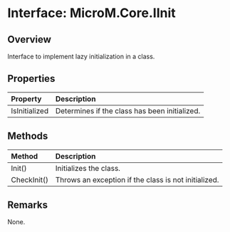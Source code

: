 # Interface: MicroM.Core.IInit
## Overview
Interface to implement lazy initialization in a class.

## Properties
| Property | Description |
|:------------|:-------------|
| IsInitialized | Determines if the class has been initialized. |

## Methods
| Method | Description |
|:------------|:-------------|
| Init() | Initializes the class. |
| CheckInit() | Throws an exception if the class is not initialized. |

## Remarks
None.

